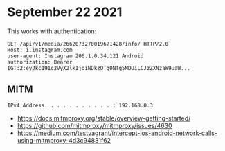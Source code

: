 # September 22 2021

This works with authentication:

~~~
GET /api/v1/media/2662073270019671428/info/ HTTP/2.0
Host: i.instagram.com
user-agent: Instagram 206.1.0.34.121 Android
authorization: Bearer IGT:2:eyJkc191c2VyX2lkIjoiNDkzOTg0NTg5MDUiLCJzZXNzaW9uaW...
~~~

## MITM

~~~
IPv4 Address. . . . . . . . . . . : 192.168.0.3
~~~

- https://docs.mitmproxy.org/stable/overview-getting-started/
- https://github.com/mitmproxy/mitmproxy/issues/4630
- https://medium.com/testvagrant/intercept-ios-android-network-calls-using-mitmproxy-4d3c94831f62
